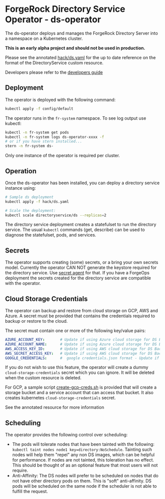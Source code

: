 # ForgeRock Directory Service Operator - ds-operator

The ds-operator deploys and manages the ForgeRock Directory Server into a namespace on a Kubernetes cluster.

**This is an early alpha project and should not be used in production.**

Please see the annotated [hack/ds.yaml](hack/ds.yaml) for the up to date reference on
the format of the DirectoryService custom resource.

Developers please refer to the [developers guide](DEVELOPMENT.md)


## Deployment

The operator is deployed with the following command:

```bash
kubectl apply -f config/default
```

The operator runs in the `fr-system` namespace. To see log output use kubectl:

```bash
kubectl -n fr-system get pods
kubectl -n fr-system logs ds-operator-xxxx -f
# or if you have stern installed...
stern -n fr-system ds-
```

Only one instance of the operator is required per cluster.

## Operation

Once the ds-operator has been installed, you can deploy a directory service instance using:

```bash
# Sample ds deployment
kubectl apply -f hack/ds.yaml

# Scale the deployment:
kubectl scale directoryservice/ds --replicas=2
```

The directory service deployment creates a statefulset to run the directory service. The usual
`kubectl` commands (get, describe) can be used to diagnose the statefulset, pods, and services.

## Secrets

The operator supports creating (some) secrets, or a bring your own secrets model. Currently the operator CAN NOT generate the
keystore required for the directory service. Use [secret agent](https://github.com/ForgeRock/secret-agent) for that. If you have a ForgeOps deployment
the secrets created for the directory service are compatible with the operator.

## Cloud Storage Credentials

The operator can backup and restore from cloud storage on GCP, AWS and Azure. A secret must be
provided that contains the credentials required to backup or restore to the cloud.

The secret must contain one or more of the following key/value pairs:

```yaml
AZURE_ACCOUNT_KEY:       # Update if using Azure cloud storage for DS Backups
AZURE_ACCOUNT_NAME:      # Update if using Azure cloud storage for DS Backups
AWS_ACCESS_KEY_ID:       # Update if using AWS cloud storage for DS Backups
AWS_SECRET_ACCESS_KEY:   # Update if using AWS cloud storage for DS Backups
GOOGLE_CREDENTIALS:      #  google credentials.json format - Update if using GCP cloud storage for DS Backups
```

If you do not wish to use this feature, the operator will create a dummy  `cloud-storage-credentials` secret which
you can ignore. It will be deleted when the custom resource is deleted.

For GCP, a sample script [create-gcp-creds.sh](hack/create-gcp-creds.sh) is provided that will create a storage bucket and a
service account that can access that bucket. It also creates kubernetes  `cloud-storage-credentials` secret.

See the annotated resource for more information

## Scheduling

The operator provides the following control over scheduling:

* The pods will tolerate nodes that have been tainted with the following: `kubectl taint nodes node1 key=directory:NoSchedule`. Tainting
 such nodes will help them "repel" any non DS images, which can be helpful for performance.  If nodes are not tainted,
 this toleration has no effect. This should be thought of as an optional feature that most users will not require.
* Anti-Affinity: The DS nodes will prefer to be scheduled on nodes that do not have other directory pods on them. This is
  "soft" anti-affinity.  DS pods will be scheduled on the same node if the scheduler is not able to fulfill the request.